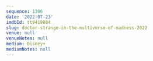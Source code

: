 ```yaml
---
sequence: 1306
date: '2022-07-23'
imdbId: tt9419884
slug: doctor-strange-in-the-multiverse-of-madness-2022
venue: null
venueNotes: null
medium: Disney+
mediumNotes: null
---
```


